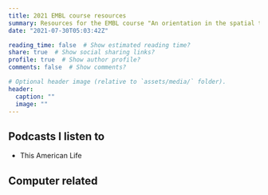 ```yaml
---
title: 2021 EMBL course resources
summary: Resources for the EMBL course "An orientation in the spatial transcriptomics landscape". 
date: "2021-07-30T05:03:42Z"

reading_time: false  # Show estimated reading time?
share: true  # Show social sharing links?
profile: true  # Show author profile?
comments: false  # Show comments?

# Optional header image (relative to `assets/media/` folder).
header:
  caption: ""
  image: ""
---
```


<h2> Podcasts I listen to </h2>
<ul>
<li> This American Life </li>
</ul>

<h2> Computer related </h2>



